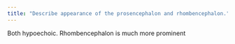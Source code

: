 ```yaml
---
title: "Describe appearance of the prosencephalon and rhombencephalon."
---
```

Both hypoechoic. Rhombencephalon is much more prominent

